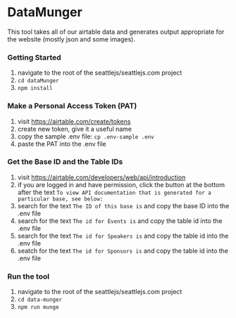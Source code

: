 # DataMunger

This tool takes all of our airtable data and generates output appropriate for the website (mostly json and some images).

### Getting Started

1. navigate to the root of the seattlejs/seattlejs.com project
2. `cd dataMunger`
3. `npm install`

### Make a Personal Access Token (PAT)

1. visit https://airtable.com/create/tokens
2. create new token, give it a useful name
3. copy the sample .env file: `cp .env-sample .env`
4. paste the PAT into the .env file

### Get the Base ID and the Table IDs

1. visit https://airtable.com/developers/web/api/introduction
2. if you are logged in and have permission, click the button at the bottom after the text
   `To view API documentation that is generated for a particular base, see below:`
3. search for the text `The ID of this base is` and copy the base ID into the .env file
4. search for the text `The id for Events is` and copy the table id into the .env file
5. search for the text `The id for Speakers is` and copy the table id into the .env file
6. seatch for the text `The id for Sponsors is` and copy the table id into the .env file

### Run the tool
1. navigate to the root of the seattlejs/seattlejs.com project
2. `cd data-munger`
3. `npm run munge`

